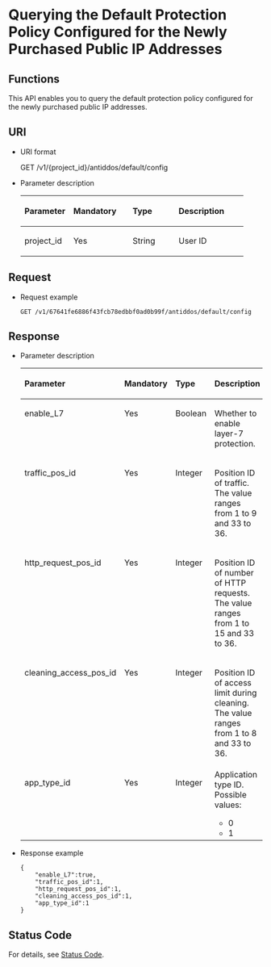 # Querying the Default Protection Policy Configured for the Newly Purchased Public IP Addresses<a name="antiddos_02_0037"></a>

## Functions<a name="section55096476"></a>

This API enables you to query the default protection policy configured for the newly purchased public IP addresses.

## URI<a name="section26106237"></a>

-   URI format

    GET /v1/\{project\_id\}/antiddos/default/config

-   Parameter description

    <a name="table51410791"></a>
    <table><thead align="left"><tr id="row16041741"><th class="cellrowborder" valign="top" width="21.9%" id="mcps1.1.5.1.1"><p id="p24312641"><a name="p24312641"></a><a name="p24312641"></a>Parameter</p>
    </th>
    <th class="cellrowborder" valign="top" width="26.55%" id="mcps1.1.5.1.2"><p id="p23166934"><a name="p23166934"></a><a name="p23166934"></a>Mandatory</p>
    </th>
    <th class="cellrowborder" valign="top" width="20.62%" id="mcps1.1.5.1.3"><p id="p64582388"><a name="p64582388"></a><a name="p64582388"></a>Type</p>
    </th>
    <th class="cellrowborder" valign="top" width="30.930000000000003%" id="mcps1.1.5.1.4"><p id="p63790914"><a name="p63790914"></a><a name="p63790914"></a>Description</p>
    </th>
    </tr>
    </thead>
    <tbody><tr id="row66790376"><td class="cellrowborder" valign="top" width="21.9%" headers="mcps1.1.5.1.1 "><p id="p41311375"><a name="p41311375"></a><a name="p41311375"></a>project_id</p>
    </td>
    <td class="cellrowborder" valign="top" width="26.55%" headers="mcps1.1.5.1.2 "><p id="p57887070"><a name="p57887070"></a><a name="p57887070"></a>Yes</p>
    </td>
    <td class="cellrowborder" valign="top" width="20.62%" headers="mcps1.1.5.1.3 "><p id="p58341118"><a name="p58341118"></a><a name="p58341118"></a>String</p>
    </td>
    <td class="cellrowborder" valign="top" width="30.930000000000003%" headers="mcps1.1.5.1.4 "><p id="p28010135"><a name="p28010135"></a><a name="p28010135"></a>User ID</p>
    </td>
    </tr>
    </tbody>
    </table>


## Request<a name="section33629549"></a>

-   Request example

    ```
    GET /v1/67641fe6886f43fcb78edbbf0ad0b99f/antiddos/default/config
    ```


## Response<a name="section34230492"></a>

-   Parameter description

    <a name="table48692557"></a>
    <table><thead align="left"><tr id="row57013647"><th class="cellrowborder" valign="top" width="23.66%" id="mcps1.1.5.1.1"><p id="p54702703"><a name="p54702703"></a><a name="p54702703"></a>Parameter</p>
    </th>
    <th class="cellrowborder" valign="top" width="23.28%" id="mcps1.1.5.1.2"><p id="p1733939"><a name="p1733939"></a><a name="p1733939"></a>Mandatory</p>
    </th>
    <th class="cellrowborder" valign="top" width="22.33%" id="mcps1.1.5.1.3"><p id="p6231364"><a name="p6231364"></a><a name="p6231364"></a>Type</p>
    </th>
    <th class="cellrowborder" valign="top" width="30.73%" id="mcps1.1.5.1.4"><p id="p34978441"><a name="p34978441"></a><a name="p34978441"></a>Description</p>
    </th>
    </tr>
    </thead>
    <tbody><tr id="row14681450"><td class="cellrowborder" valign="top" width="23.66%" headers="mcps1.1.5.1.1 "><p id="p48346833"><a name="p48346833"></a><a name="p48346833"></a>enable_L7</p>
    </td>
    <td class="cellrowborder" valign="top" width="23.28%" headers="mcps1.1.5.1.2 "><p id="p23779363"><a name="p23779363"></a><a name="p23779363"></a>Yes</p>
    </td>
    <td class="cellrowborder" valign="top" width="22.33%" headers="mcps1.1.5.1.3 "><p id="p47080266"><a name="p47080266"></a><a name="p47080266"></a>Boolean</p>
    </td>
    <td class="cellrowborder" valign="top" width="30.73%" headers="mcps1.1.5.1.4 "><p id="p28885026"><a name="p28885026"></a><a name="p28885026"></a>Whether to enable layer-7 protection.</p>
    </td>
    </tr>
    <tr id="row58638646"><td class="cellrowborder" valign="top" width="23.66%" headers="mcps1.1.5.1.1 "><p id="p52109899"><a name="p52109899"></a><a name="p52109899"></a>traffic_pos_id</p>
    </td>
    <td class="cellrowborder" valign="top" width="23.28%" headers="mcps1.1.5.1.2 "><p id="p60152276"><a name="p60152276"></a><a name="p60152276"></a>Yes</p>
    </td>
    <td class="cellrowborder" valign="top" width="22.33%" headers="mcps1.1.5.1.3 "><p id="p40496186"><a name="p40496186"></a><a name="p40496186"></a>Integer</p>
    </td>
    <td class="cellrowborder" valign="top" width="30.73%" headers="mcps1.1.5.1.4 "><p id="p58965604"><a name="p58965604"></a><a name="p58965604"></a>Position ID of traffic. The value ranges from 1 to 9 and 33 to 36.</p>
    </td>
    </tr>
    <tr id="row60928390"><td class="cellrowborder" valign="top" width="23.66%" headers="mcps1.1.5.1.1 "><p id="p36252562"><a name="p36252562"></a><a name="p36252562"></a>http_request_pos_id</p>
    </td>
    <td class="cellrowborder" valign="top" width="23.28%" headers="mcps1.1.5.1.2 "><p id="p50776406"><a name="p50776406"></a><a name="p50776406"></a>Yes</p>
    </td>
    <td class="cellrowborder" valign="top" width="22.33%" headers="mcps1.1.5.1.3 "><p id="p19248251"><a name="p19248251"></a><a name="p19248251"></a>Integer</p>
    </td>
    <td class="cellrowborder" valign="top" width="30.73%" headers="mcps1.1.5.1.4 "><p id="p56757654"><a name="p56757654"></a><a name="p56757654"></a>Position ID of number of HTTP requests. The value ranges from 1 to 15 and 33 to 36.</p>
    </td>
    </tr>
    <tr id="row3262153532716"><td class="cellrowborder" valign="top" width="23.66%" headers="mcps1.1.5.1.1 "><p id="p16262335182711"><a name="p16262335182711"></a><a name="p16262335182711"></a>cleaning_access_pos_id</p>
    </td>
    <td class="cellrowborder" valign="top" width="23.28%" headers="mcps1.1.5.1.2 "><p id="p13262935172711"><a name="p13262935172711"></a><a name="p13262935172711"></a>Yes</p>
    </td>
    <td class="cellrowborder" valign="top" width="22.33%" headers="mcps1.1.5.1.3 "><p id="p3262535152711"><a name="p3262535152711"></a><a name="p3262535152711"></a>Integer</p>
    </td>
    <td class="cellrowborder" valign="top" width="30.73%" headers="mcps1.1.5.1.4 "><p id="p15422169"><a name="p15422169"></a><a name="p15422169"></a>Position ID of access limit during cleaning. The value ranges from 1 to 8 and 33 to 36.</p>
    </td>
    </tr>
    <tr id="row145501038152720"><td class="cellrowborder" valign="top" width="23.66%" headers="mcps1.1.5.1.1 "><p id="p15550238192718"><a name="p15550238192718"></a><a name="p15550238192718"></a>app_type_id</p>
    </td>
    <td class="cellrowborder" valign="top" width="23.28%" headers="mcps1.1.5.1.2 "><p id="p18550438122716"><a name="p18550438122716"></a><a name="p18550438122716"></a>Yes</p>
    </td>
    <td class="cellrowborder" valign="top" width="22.33%" headers="mcps1.1.5.1.3 "><p id="p13550438182713"><a name="p13550438182713"></a><a name="p13550438182713"></a>Integer</p>
    </td>
    <td class="cellrowborder" valign="top" width="30.73%" headers="mcps1.1.5.1.4 "><div class="p" id="p2630238915650"><a name="p2630238915650"></a><a name="p2630238915650"></a>Application type ID. Possible values:<a name="ul2584619815657"></a><a name="ul2584619815657"></a><ul id="ul2584619815657"><li>0</li><li>1</li></ul>
    </div>
    </td>
    </tr>
    </tbody>
    </table>

-   Response example

    ```
    { 
        "enable_L7":true, 
        "traffic_pos_id":1, 
        "http_request_pos_id":1, 
        "cleaning_access_pos_id":1, 
        "app_type_id":1 
    }
    ```


## Status Code<a name="section39638980"></a>

For details, see  [Status Code](status-code.md).

